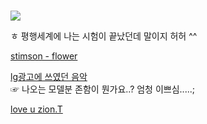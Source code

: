 #  

![](https://mblogthumb-phinf.pstatic.net/MjAyMDAxMjlfMjM3/MDAxNTgwMzA3OTM4OTE2.c8xHgsbkGHw78TWsmcAokXBUnQiVhqS6nTvPJoXrsCog.81M-PHZl_b4fxk8NaTaUiAe-e_is_8x6oVEKaVhSul0g.JPEG.studygir/bbisygr_%281%29.jpeg?type=w2)    

ㅎ 평행세계에 나는 시험이 끝났던데 말이지 허허 ^^

 [stimson - flower](https://youtu.be/EcaUV-mrKEA)  

   
 [lg광고에 쓰였던 음악](https://youtu.be/B7BQP7T4iW0)  
 ☞ 나오는 모델분 존함이 뭔가요..? 엄청 이쁘심.....;

 [love u zion.T](https://youtu.be/v_DLSpmF5zo)  
 
